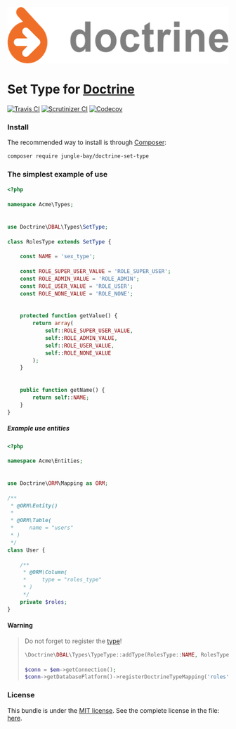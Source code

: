 <p align="center">
    <a href="https://github.com/jungle-bay/doctrine-set-type">
        <img height="128" src="logo.png" alt="Doctrine Logo">
    </a>
</p>

# Set Type for [Doctrine](http://www.doctrine-project.org/)

[![Travis CI](https://img.shields.io/travis/jungle-bay/doctrine-set-type.svg?style=flat)](https://travis-ci.org/jungle-bay/doctrine-set-type)
[![Scrutinizer CI](https://img.shields.io/scrutinizer/g/jungle-bay/doctrine-set-type.svg?style=flat)](https://scrutinizer-ci.com/g/jungle-bay/doctrine-set-type)
[![Codecov](https://img.shields.io/codecov/c/github/jungle-bay/doctrine-set-type.svg?style=flat)](https://codecov.io/gh/jungle-bay/doctrine-set-type)

### Install

The recommended way to install is through [Composer](https://getcomposer.org/doc/00-intro.md#introduction):

```bash
composer require jungle-bay/doctrine-set-type
```

### The simplest example of use

```php
<?php

namespace Acme\Types;


use Doctrine\DBAL\Types\SetType;

class RolesType extends SetType {

    const NAME = 'sex_type';

    const ROLE_SUPER_USER_VALUE = 'ROLE_SUPER_USER';
    const ROLE_ADMIN_VALUE = 'ROLE_ADMIN';
    const ROLE_USER_VALUE = 'ROLE_USER';
    const ROLE_NONE_VALUE = 'ROLE_NONE';


    protected function getValue() {
        return array(
            self::ROLE_SUPER_USER_VALUE,
            self::ROLE_ADMIN_VALUE,
            self::ROLE_USER_VALUE,
            self::ROLE_NONE_VALUE
        );
    }


    public function getName() {
        return self::NAME;
    }
}
```

##### Example use entities

```php
<?php

namespace Acme\Entities;


use Doctrine\ORM\Mapping as ORM;

/**
 * @ORM\Entity()
 * 
 * @ORM\Table(
 *     name = "users"
 * )
 */
class User {
    
    /**
     * @ORM\Column(
     *     type = "roles_type"
     * )
     */
    private $roles;
}
```

#### Warning

> Do not forget to register the [type](http://docs.doctrine-project.org/projects/doctrine-orm/en/latest/cookbook/custom-mapping-types.html)!
> 
> ```php
> \Doctrine\DBAL\Types\TypeType::addType(RolesType::NAME, RolesType::class);
>
> $conn = $em->getConnection();
> $conn->getDatabasePlatform()->registerDoctrineTypeMapping('roles', RolesType::NAME);
> ```

### License

This bundle is under the [MIT license](http://opensource.org/licenses/MIT). See the complete license in the file: [here](https://github.com/jungle-bay/doctrine-set-type/blob/master/license.txt).
